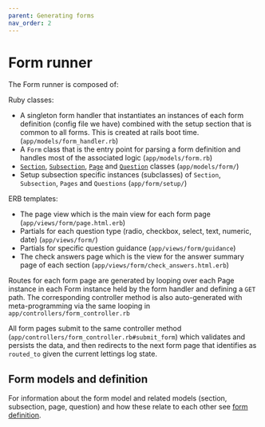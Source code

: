 ```yaml
---
parent: Generating forms
nav_order: 2
---
```


# Form runner

The Form runner is composed of:

Ruby classes:

- A singleton form handler that instantiates an instances of each form definition (config file we have) combined with the setup section that is common to all forms. This is created at rails boot time. (`app/models/form_handler.rb`)
- A `Form` class that is the entry point for parsing a form definition and handles most of the associated logic (`app/models/form.rb`)
- [`Section`](section), [`Subsection`](subsection), [`Page`](page) and [`Question`](question) classes (`app/models/form/`)
- Setup subsection specific instances (subclasses) of `Section`, `Subsection`, `Pages` and `Questions` (`app/form/setup/`)

ERB templates:

- The page view which is the main view for each form page (`app/views/form/page.html.erb`)
- Partials for each question type (radio, checkbox, select, text, numeric, date) (`app/views/form/`)
- Partials for specific question guidance (`app/views/form/guidance`)
- The check answers page which is the view for the answer summary page of each section (`app/views/form/check_answers.html.erb`)

Routes for each form page are generated by looping over each Page instance in each Form instance held by the form handler and defining a `GET` path. The corresponding controller method is also auto-generated with meta-programming via the same looping in `app/controllers/form_controller.rb`

All form pages submit to the same controller method (`app/controllers/form_controller.rb#submit_form`) which validates and persists the data, and then redirects to the next form page that identifies as `routed_to` given the current lettings log state.

## Form models and definition

For information about the form model and related models (section, subsection, page, question) and how these relate to each other see [form definition](/form/definition).

